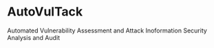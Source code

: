 # AutoVulTack
Automated Vulnerability Assessment and Attack
Inoformation Security Analysis and Audit
